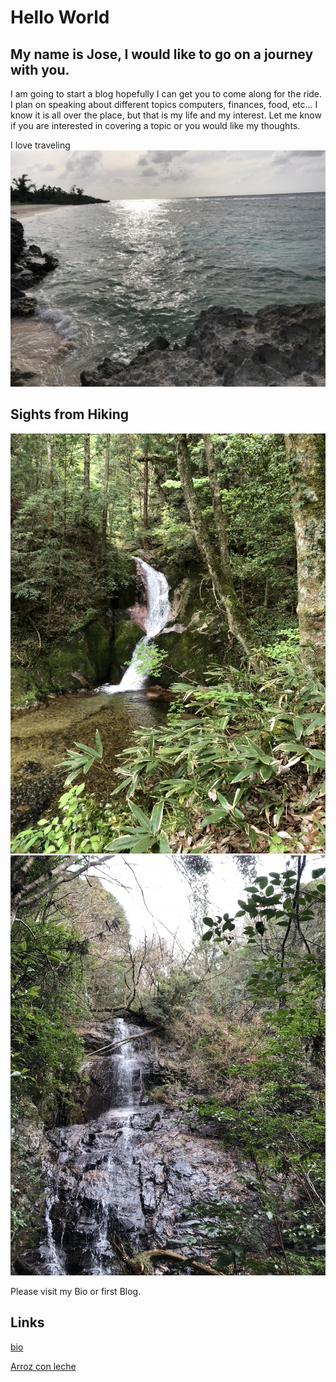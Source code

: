 # Hello World
## My name is Jose, I would like to go on a journey with you. 
I am going to start a blog hopefully I can get you to come along for the ride. I plan on speaking about different topics computers, finances, food, etc...
I know it is all over the place, but that is my life and my interest. Let me know if you are interested in covering a topic or you would like my thoughts.

I love traveling
![ocean](45AF4B34-BC40-444A-8132-C7A6CBAEC522_1_105_c.jpeg)

## Sights from Hiking

![Hiki](7628F439-F585-4B0F-BDA8-A57606F20FB9_1_105_c.jpeg)
![Water fall](A1A14170-E5D2-49B3-808F-35A4CD6D287F_1_105_c.jpeg)

Please visit my Bio or first Blog.

## Links
[bio](bio)

[Arroz con leche](Topic)
